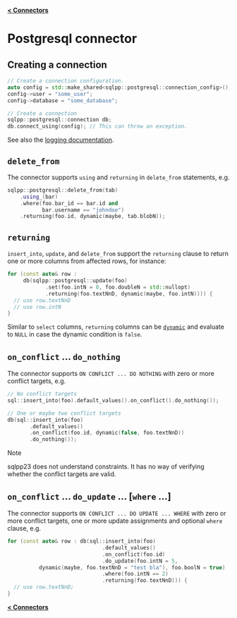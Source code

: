 [**\< Connectors**](/docs/connectors.md)

# Postgresql connector

## Creating a connection

```c++
// Create a connection configuration.
auto config = std::make_shared<sqlpp::postgresql::connection_config>();
config->user = "some_user";
config->database = "some_database";

// Create a connection
sqlpp::postgresql::connection db;
db.connect_using(config); // This can throw an exception.
```

See also the [logging documentation](/docs/logging.md).

## `delete_from`

The connector supports `using` and `returning` in `delete_from` statements, e.g.

```c++
sqlpp::postgresql::delete_from(tab)
    .using_(bar)
    .where(foo.bar_id == bar.id and
           bar.username == "johndoe")
    .returning(foo.id, dynamic(maybe, tab.blobN));
```

## `returning`

`insert_into`, `update`, and `delete_from` support the `returning` clause to return one or more columns from affected rows, for instance:

```c++
for (const auto& row :
     db(sqlpp::postgresql::update(foo)
            .set(foo.intN = 0, foo.doubleN = std::nullopt)
            .returning(foo.textNnD, dynamic(maybe, foo.intN)))) {
  // use row.textNnD
  // use row.intN
}
```

Similar to `select` columns, `returning` columns can be [`dynamic`](/docs/dynamic.md) and evaluate to `NULL` in case the dynamic condition is `false`.

## `on_conflict` ... `do_nothing`

The connector supports `ON CONFLICT ... DO NOTHING` with zero or more conflict targets, e.g.

```c++
// No conflict targets
sql::insert_into(foo).default_values().on_conflict().do_nothing());

// One or maybe two conflict targets
db(sql::insert_into(foo)
       .default_values()
       .on_conflict(foo.id, dynamic(false, foo.textNnD))
       .do_nothing());
```

> [!NOTE]
> sqlpp23 does not understand constraints. It has no way of verifying whether the conflict targets are valid.

## `on_conflict` ... `do_update` ... [`where` ...]

The connector supports `ON CONFLICT ... DO UPDATE ... WHERE` with zero or more conflict targets, one or more update assignments and optional `where` clause, e.g.

```c++
for (const auto& row : db(sql::insert_into(foo)
                              .default_values()
                              .on_conflict(foo.id)
                              .do_update(foo.intN = 5,
          dynamic(maybe, foo.textNnD = "test bla"), foo.boolN = true)
                              .where(foo.intN == 2)
                              .returning(foo.textNnD))) {
  // use row.textNnD;
}
```

[**\< Connectors**](/docs/connectors.md)
